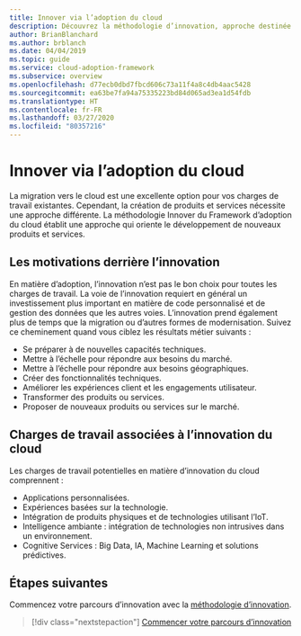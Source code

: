 ```yaml
---
title: Innover via l’adoption du cloud
description: Découvrez la méthodologie d’innovation, approche destinée à vous guider dans le développement de nouveaux produits et services.
author: BrianBlanchard
ms.author: brblanch
ms.date: 04/04/2019
ms.topic: guide
ms.service: cloud-adoption-framework
ms.subservice: overview
ms.openlocfilehash: d77ecb0dbd7fbcd606c73a11f4a8c4db4aac5428
ms.sourcegitcommit: ea63be7fa94a75335223bd84d065ad3ea1d54fdb
ms.translationtype: HT
ms.contentlocale: fr-FR
ms.lasthandoff: 03/27/2020
ms.locfileid: "80357216"
---
```

# <a name="innovate-through-cloud-adoption"></a>Innover via l’adoption du cloud

La migration vers le cloud est une excellente option pour vos charges de travail existantes. Cependant, la création de produits et services nécessite une approche différente. La méthodologie Innover du Framework d’adoption du cloud établit une approche qui oriente le développement de nouveaux produits et services.

## <a name="motivations-behind-innovation"></a>Les motivations derrière l’innovation

En matière d’adoption, l’innovation n’est pas le bon choix pour toutes les charges de travail. La voie de l’innovation requiert en général un investissement plus important en matière de code personnalisé et de gestion des données que les autres voies. L’innovation prend également plus de temps que la migration ou d’autres formes de modernisation. Suivez ce cheminement quand vous ciblez les résultats métier suivants :

- Se préparer à de nouvelles capacités techniques.
- Mettre à l’échelle pour répondre aux besoins du marché.
- Mettre à l’échelle pour répondre aux besoins géographiques.
- Créer des fonctionnalités techniques.
- Améliorer les expériences client et les engagements utilisateur.
- Transformer des produits ou services.
- Proposer de nouveaux produits ou services sur le marché.

## <a name="workloads-associated-with-cloud-innovation"></a>Charges de travail associées à l’innovation du cloud

Les charges de travail potentielles en matière d’innovation du cloud comprennent :

- Applications personnalisées.
- Expériences basées sur la technologie.
- Intégration de produits physiques et de technologies utilisant l’IoT.
- Intelligence ambiante : intégration de technologies non intrusives dans un environnement.
- Cognitive Services : Big Data, IA, Machine Learning et solutions prédictives.

## <a name="next-steps"></a>Étapes suivantes

Commencez votre parcours d’innovation avec la [méthodologie d’innovation](../innovate/index.md).

> [!div class="nextstepaction"]
> [Commencer votre parcours d’innovation](../innovate/index.md)

<!-- test:ignoreNextStep -->
